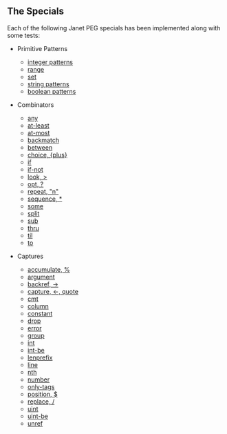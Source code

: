 ## The Specials

Each of the following Janet PEG specials has been implemented along
with some tests:

* Primitive Patterns
  * [integer patterns](../examples/0.integer.janet)
  * [range](../examples/range.janet)
  * [set](../examples/set.janet)
  * [string patterns](../examples/0.string.janet)
  * [boolean patterns](../examples/0.boolean.janet)

* Combinators
  * [any](../examples/any.janet)
  * [at-least](../examples/at-least.janet)
  * [at-most](../examples/at-most.janet)
  * [backmatch](../examples/backmatch.janet)
  * [between](../examples/between.janet)
  * [choice, {plus}](../examples/choice.janet)
  * [if](../examples/if.janet)
  * [if-not](../examples/if-not.janet)
  * [look, >](../examples/look.janet)
  * [opt, ?](../examples/between.janet)
  * [repeat, "n"](../examples/repeat.janet)
  * [sequence, *](../examples/sequence.janet)
  * [some](../examples/some.janet)
  * [split](../examples/split.janet)
  * [sub](../examples/sub.janet)
  * [thru](../examples/thru.janet)
  * [til](../examples/til.janet)
  * [to](../examples/to.janet)

* Captures
  * [accumulate, %](../examples/accumulate.janet)
  * [argument](../examples/argument.janet)
  * [backref, \->](../examples/backref.janet)
  * [capture, \<-, quote](../examples/capture.janet)
  * [cmt](../examples/cmt.janet)
  * [column](../examples/column.janet)
  * [constant](../examples/constant.janet)
  * [drop](../examples/drop.janet)
  * [error](../examples/error.janet)
  * [group](../examples/group.janet)
  * [int](../examples/int.janet)
  * [int-be](../examples/int-be.janet)
  * [lenprefix](../examples/lenprefix.janet)
  * [line](../examples/line.janet)
  * [nth](../examples/nth.janet)
  * [number](../examples/number.janet)
  * [only-tags](../examples/only-tags.janet)
  * [position, $](../examples/position.janet)
  * [replace, /](../examples/replace.janet)
  * [uint](../examples/uint.janet)
  * [uint-be](../examples/uint-be.janet)
  * [unref](../examples/unref.janet)
